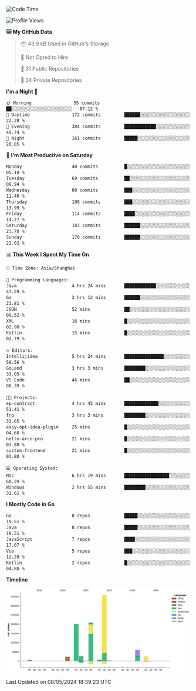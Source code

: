 <!--START_SECTION:waka-->
![Code Time](http://img.shields.io/badge/Code%20Time-2%2C350%20hrs%2028%20mins-blue)

![Profile Views](http://img.shields.io/badge/Profile%20Views-1-blue)

**🐱 My GitHub Data** 

> 📦 43.9 kB Used in GitHub's Storage 
 > 
> 🚫 Not Opted to Hire
 > 
> 📜 31 Public Repositories 
 > 
> 🔑 24 Private Repositories 
 > 
**I'm a Night 🦉** 

```text
🌞 Morning                55 commits          ██░░░░░░░░░░░░░░░░░░░░░░░   07.12 % 
🌆 Daytime                172 commits         ██████░░░░░░░░░░░░░░░░░░░   22.28 % 
🌃 Evening                384 commits         ████████████░░░░░░░░░░░░░   49.74 % 
🌙 Night                  161 commits         █████░░░░░░░░░░░░░░░░░░░░   20.85 % 
```
📅 **I'm Most Productive on Saturday** 

```text
Monday                   40 commits          █░░░░░░░░░░░░░░░░░░░░░░░░   05.18 % 
Tuesday                  69 commits          ██░░░░░░░░░░░░░░░░░░░░░░░   08.94 % 
Wednesday                88 commits          ███░░░░░░░░░░░░░░░░░░░░░░   11.40 % 
Thursday                 108 commits         ███░░░░░░░░░░░░░░░░░░░░░░   13.99 % 
Friday                   114 commits         ████░░░░░░░░░░░░░░░░░░░░░   14.77 % 
Saturday                 183 commits         ██████░░░░░░░░░░░░░░░░░░░   23.70 % 
Sunday                   170 commits         ██████░░░░░░░░░░░░░░░░░░░   22.02 % 
```


📊 **This Week I Spent My Time On** 

```text
🕑︎ Time Zone: Asia/Shanghai

💬 Programming Languages: 
Java                     4 hrs 24 mins       ████████████░░░░░░░░░░░░░   47.59 % 
Go                       2 hrs 12 mins       ██████░░░░░░░░░░░░░░░░░░░   23.81 % 
JSON                     52 mins             ██░░░░░░░░░░░░░░░░░░░░░░░   09.52 % 
XML                      16 mins             █░░░░░░░░░░░░░░░░░░░░░░░░   02.90 % 
Kotlin                   15 mins             █░░░░░░░░░░░░░░░░░░░░░░░░   02.79 % 

🔥 Editors: 
Intellijidea             5 hrs 24 mins       ███████████████░░░░░░░░░░   58.56 % 
GoLand                   3 hrs 3 mins        ████████░░░░░░░░░░░░░░░░░   33.05 % 
VS Code                  46 mins             ██░░░░░░░░░░░░░░░░░░░░░░░   08.39 % 

🐱‍💻 Projects: 
ep-contract              4 hrs 45 mins       █████████████░░░░░░░░░░░░   51.41 % 
frp                      3 hrs 3 mins        ████████░░░░░░░░░░░░░░░░░   33.05 % 
easy-opt-idea-plugin     25 mins             █░░░░░░░░░░░░░░░░░░░░░░░░   04.68 % 
hello-arco-pro           21 mins             █░░░░░░░░░░░░░░░░░░░░░░░░   03.88 % 
custom-frontend          21 mins             █░░░░░░░░░░░░░░░░░░░░░░░░   03.80 % 

💻 Operating System: 
Mac                      6 hrs 19 mins       █████████████████░░░░░░░░   68.39 % 
Windows                  2 hrs 55 mins       ████████░░░░░░░░░░░░░░░░░   31.61 % 
```

**I Mostly Code in Go** 

```text
Go                       8 repos             █████░░░░░░░░░░░░░░░░░░░░   19.51 % 
Java                     8 repos             █████░░░░░░░░░░░░░░░░░░░░   19.51 % 
JavaScript               7 repos             ████░░░░░░░░░░░░░░░░░░░░░   17.07 % 
Vue                      5 repos             ███░░░░░░░░░░░░░░░░░░░░░░   12.20 % 
Kotlin                   2 repos             █░░░░░░░░░░░░░░░░░░░░░░░░   04.88 % 
```



**Timeline**

![Lines of Code chart](https://raw.githubusercontent.com/youtiaoguagua/youtiaoguagua/master/assets/bar_graph.png)


 Last Updated on 08/05/2024 18:39:23 UTC
<!--END_SECTION:waka-->